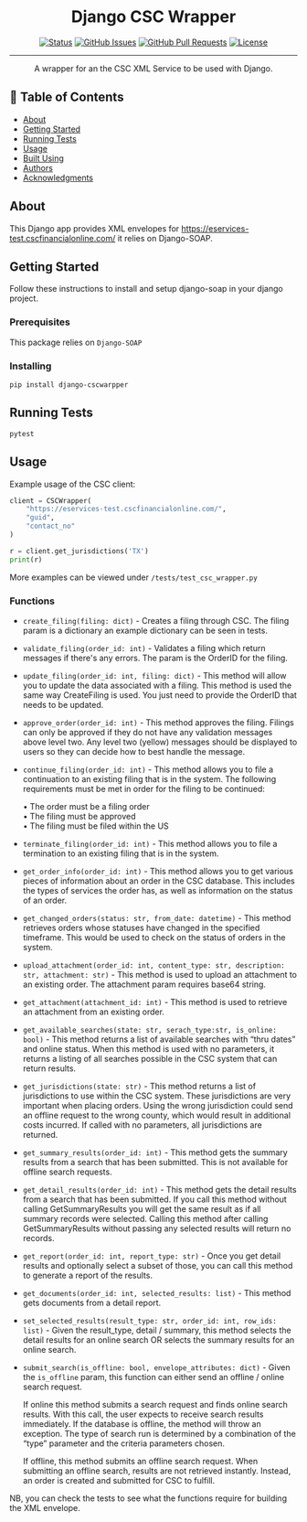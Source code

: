 <h1 align="center">Django CSC Wrapper</h1>

<div align="center">

[![Status](https://img.shields.io/badge/status-active-success.svg)]()
[![GitHub Issues](https://img.shields.io/github/issues/Lenders-Cooperative/django-password-history)](https://github.com/Lenders-Cooperative/django-password-history/issues)
[![GitHub Pull Requests](https://img.shields.io/github/issues-pr/kylelobo/The-Documentation-Compendium.svg)](https://github.com/Lenders-Cooperative/django-password-history/pulls)
[![License](https://img.shields.io/badge/License-BSD%203--Clause-blue.svg)](https://opensource.org/licenses/BSD-3-Clause)

</div>

---

<p align="center"> A wrapper for an the CSC XML Service to be used with Django. 
    <br> 
</p>

## 📝 Table of Contents

- [About](#about)
- [Getting Started](#getting-started)
- [Running Tests](#running-tests)
- [Usage](#usage)
- [Built Using](#built-using)
- [Authors](#authors)
- [Acknowledgments](#acknowledgements)

## About

This Django app provides XML envelopes for https://eservices-test.cscfinancialonline.com/ it relies on Django-SOAP. 
## Getting Started

Follow these instructions to install and setup django-soap in your django project.

### Prerequisites

This package relies on `Django-SOAP`

### Installing

```
pip install django-cscwarpper
```

## Running Tests

```
pytest
```

## Usage

Example usage of the CSC client:

```python
client = CSCWrapper(
    "https://eservices-test.cscfinancialonline.com/",
    "guid",
    "contact_no"
)

r = client.get_jurisdictions('TX')
print(r)
```

More examples can be viewed under `/tests/test_csc_wrapper.py`

### Functions

* `create_filing(filing: dict)` - Creates a filing through CSC. The filing param is a dictionary an example dictionary can be seen in tests.
* `validate_filing(order_id: int)` - Validates a filing which return messages if there's any errors. The param is the OrderID for the filing.
* `update_filing(order_id: int, filing: dict)` - This method will allow you to update the data associated with a filing. This method is used the same way 
CreateFiling is used. You just need to provide the OrderID that needs to be updated. 
* `approve_order(order_id: int)` - This method approves the filing. Filings can only be approved if they do not have any validation messages above 
level two. Any level two (yellow) messages should be displayed to users so they can decide how to best handle the 
message.
* `continue_filing(order_id: int)` - This method allows you to file a continuation to an existing filing that is in the system. The following requirements 
must be met in order for the filing to be continued:

    • The order must be a filing order  
    • The filing must be approved  
    • The filing must be filed within the US 

* `terminate_filing(order_id: int)` - This method allows you to file a termination to an existing filing that is in the system.  
* `get_order_info(order_id: int)` - This method allows you to get various pieces of information about an order in the CSC database. This includes the 
types of services the order has, as well as information on the status of an order.
* `get_changed_orders(status: str, from_date: datetime)` - This method retrieves orders whose statuses have changed in the specified timeframe. This would be used to check 
on the status of orders in the system.
* `upload_attachment(order_id: int, content_type: str, description: str, attachment: str)` - This method is used to upload an attachment to an existing order. The attachment param requires base64 string.  
* `get_attachment(attachment_id: int)` - This method is used to retrieve an attachment from an existing order.  
* `get_available_searches(state: str, serach_type:str, is_online: bool)` - This method returns a list of available searches with “thru dates” and online status. When this method is used with 
no parameters, it returns a listing of all searches possible in the CSC system that can return results.
* `get_jurisdictions(state: str)` - This method returns a list of jurisdictions to use within the CSC system. These jurisdictions are very important 
when placing orders. Using the wrong jurisdiction could send an offline request to the wrong county, which would 
result in additional costs incurred. If called with no parameters, all jurisdictions are returned. 
* `get_summary_results(order_id: int)` - This method gets the summary results from a search that has been submitted. This is not available for offline 
search requests. 
* `get_detail_results(order_id: int)` - This method gets the detail results from a search that has been submitted. If you call this method without calling 
GetSummaryResults you will get the same result as if all summary records were selected. Calling this method after 
calling GetSummaryResults without passing any selected results will return no records. 
* `get_report(order_id: int, report_type: str)` - Once you get detail results and optionally select a subset of those, you can call this method to generate a report of 
the results.
* `get_documents(order_id: int, selected_results: list)` - This method gets documents from a detail report. 
* `set_selected_results(result_type: str, order_id: int, row_ids: list)` - Given the result_type, detail / summary, this method selects the detail results for an online search OR selects the summary results for an online search.
* `submit_search(is_offline: bool, envelope_attributes: dict)` - Given the `is_offline` param, this function can either send an offline / online search request.  

    If online this method submits a search request and finds online search results. With this call, the user expects to receive 
    search results immediately. If the database is offline, the method will throw an exception. The type of search run is 
    determined by a combination of the “type” parameter and the criteria parameters chosen. 

    If offline, this method submits an offline search request. When submitting an offline search, results are not retrieved 
    instantly. Instead, an order is created and submitted for CSC to fulfill. 

NB, you can check the tests to see what the functions require for building the XML envelope.